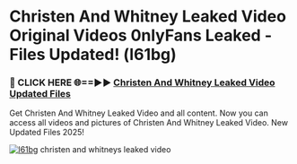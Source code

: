 # Christen And Whitney Leaked Video Original Videos 0nlyFans Leaked - Files Updated! (l61bg)

<h3>🔴 CLICK HERE 🌐==►► <a href="https://best4dudes.click/HH4t6V" rel="nofollow">Christen And Whitney Leaked Video Updated Files</a></h3>

Get Christen And Whitney Leaked Video and all content. Now you can access all videos and pictures of Christen And Whitney Leaked Video. New Updated Files 2025!

[![l61bg](https://github.com/user-attachments/assets/8c521d6e-e6e3-4a75-9320-d58ab9d79d5b)](https://best4dudes.click/HH4t6V)
christen and whitneys leaked video